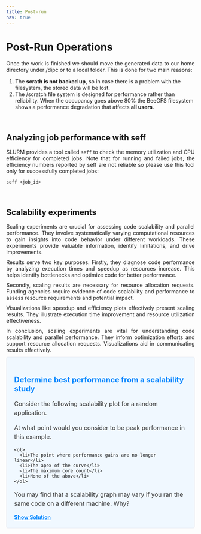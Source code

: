 ```yaml
---
title: Post-run
nav: true
---
```


<style>
.text {
  margin-bottom: 10px;
}
</style>

# Post-Run Operations

<div align="justify" class="text">
Once the work is finished we should move the generated data to our home directory under /dipc or to a local folder. This is done for two main reasons:</div>


1. The **scrath is not backed up**, so in case there is a problem with the filesystem, the stored data will be lost.
2. The /scratch file system is designed for performance rather than reliability. When the occupancy goes above 80% the BeeGFS filesystem shows a performance degradation that affects **all users**.

<br> <!-- Blank line -->
## Analyzing job performance with seff

<div align="justify" class="text">
SLURM provides a tool called <code>seff</code> to check the memory utilization and CPU efficiency for completed jobs. Note that for running and failed jobs, the efficiency numbers reported by seff are not reliable so please use this tool only for successfully completed jobs:</div>

```
seff <job_id>
```

<br> <!-- Blank line -->
## Scalability experiments

<div align="justify" class="text">
Scaling experiments are crucial for assessing code scalability and parallel performance. They involve systematically varying computational resources to gain insights into code behavior under different workloads. These experiments provide valuable information, identify limitations, and drive improvements.
</div>

<div align="justify" class="text">
Results serve two key purposes. Firstly, they diagnose code performance by analyzing execution times and speedup as resources increase. This helps identify bottlenecks and optimize code for better performance.
</div>

<div align="justify" class="text">
Secondly, scaling results are necessary for resource allocation requests. Funding agencies require evidence of code scalability and performance to assess resource requirements and potential impact.
</div>

<div align="justify" class="text">
Visualizations like speedup and efficiency plots effectively present scaling results. They illustrate execution time improvement and resource utilization effectiveness.
</div>

<div align="justify" class="text">
In conclusion, scaling experiments are vital for understanding code scalability and parallel performance. They inform optimization efforts and support resource allocation requests. Visualizations aid in communicating results effectively. 
</div>


<style>
  .info-box {
    background-color: #f0f8ff;
    padding: 20px;
    border: 1px solid #e6eaf2;
    border-radius: 4px;
    margin-bottom: 20px;
  }

  .info-box h3 {
    font-size: 20px;
    margin-bottom: 10px;
    color: #0085ff;
  }

  .info-box p {
    font-size: 16px;
    line-height: 1.5;
    color: #333;
  }

  .info-box .additional-info {
    margin-top: 20px;
    padding: 10px;
    background-color: #f9f9f9;
    border: 1px solid #e6eaf2;
    border-radius: 4px;
    display: none; /* Collapsed by default */
  }

  .info-box .additional-info-toggle {
    cursor: pointer;
    color: #0085ff;
    font-weight: bold;
    text-decoration: underline;
  }
</style>

<div class="info-box">
  <h3>Determine best performance from a scalability study</h3>
  <p>
    Consider the following scalability plot for a random application.

At what point would you consider to be peak performance in this example.

    <ol>
      <li>The point where performance gains are no longer linear</li>
      <li>The apex of the curve</li>
      <li>The maximum core count</li>
      <li>None of the above</li>
    </ol>

You may find that a scalability graph may vary if you ran the same code on a different machine. Why?
  </p>
  <div class="additional-info-toggle">Show Solution</div>
  <div class="additional-info">
   <p>
   <ol>
	<li>No, the performance is still increasing, at this point we are no longer achieving perfect scalability.</li>
    	<li>Yes, the performance peaks at this location, and one cannot get higher speed up with this set up.</li>
    	<li>No, peak performance has already been achieved, and increasing the core count will onlt reduce performance.</li>
    	<li>No, although you can run extra benchmarks to find the exact number of cores at which the inflection point truly lies, there is no real purpose for doing so.</li>
   <ol> 
</p>
In response to option #4, if you produce scalability studies on different machines, they will be different because of the varying setups and hardware configurations of the machines. It is highly unlikely to obtain two identical scalability studies, but they may agree to some extent.
  </div>
</div>

<script>
  document.querySelector('.additional-info-toggle').addEventListener('click', function() {
    var additionalInfo = document.querySelector('.additional-info');
    additionalInfo.style.display = (additionalInfo.style.display === 'none') ? 'block' : 'none';
    this.textContent = (additionalInfo.style.display === 'none') ? 'Show Solution' : 'Hide Solution ';
  });
</script>

